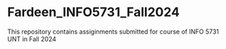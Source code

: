 # Fardeen_INFO5731_Fall2024
This repository contains assiginments submitted for course of INFO 5731 UNT in Fall 2024
